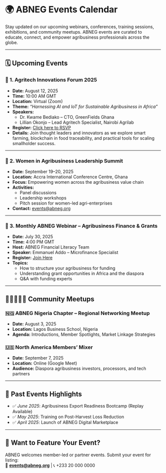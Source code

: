 # 🌍 ABNEG Events Calendar

Stay updated on our upcoming webinars, conferences, training sessions, exhibitions, and community meetups. ABNEG events are curated to educate, connect, and empower agribusiness professionals across the globe.

---

## 🗓️ Upcoming Events

### 🚜 1. Agritech Innovations Forum 2025
- **Date:** August 12, 2025  
- **Time:** 10:00 AM GMT  
- **Location:** Virtual (Zoom)  
- **Theme:** *“Harnessing AI and IoT for Sustainable Agribusiness in Africa”*  
- **Speakers:**  
  - Dr. Kwame Bediako – CTO, GreenFields Ghana  
  - Lillian Okonjo – Lead Agritech Specialist, Nairobi Agrilab  
- **Register:** [Click here to RSVP](#)  
- **Details:** Join thought leaders and innovators as we explore smart farming, blockchain in food traceability, and practical tools for scaling smallholder success.

---

### 🌾 2. Women in Agribusiness Leadership Summit
- **Date:** September 19–20, 2025  
- **Location:** Accra International Conference Centre, Ghana  
- **Focus:** Empowering women across the agribusiness value chain  
- **Activities:**  
  - Panel discussions  
  - Leadership workshops  
  - Pitch session for women-led agri-enterprises  
- **Contact:** events@abneg.org  

---

### 🌱 3. Monthly ABNEG Webinar – Agribusiness Finance & Grants
- **Date:** July 30, 2025  
- **Time:** 4:00 PM GMT  
- **Host:** ABNEG Financial Literacy Team  
- **Speaker:** Emmanuel Addo – Microfinance Specialist  
- **Register:** [Join Here](#)  
- **Topics:**  
  - How to structure your agribusiness for funding  
  - Understanding grant opportunities in Africa and the diaspora  
  - Q&A with funding experts  

---

## 🧑🏾‍🤝‍🧑🏿 Community Meetups

### 🇳🇬 ABNEG Nigeria Chapter – Regional Networking Meetup
- **Date:** August 3, 2025  
- **Location:** Lagos Business School, Nigeria  
- **Agenda:** Introductions, Member Spotlights, Market Linkage Strategies

### 🇺🇸 North America Members’ Mixer
- **Date:** September 7, 2025  
- **Location:** Online (Google Meet)  
- **Audience:** Diaspora agribusiness investors, processors, and tech partners

---

## 📅 Past Events Highlights

- ✅ *June 2025*: Agribusiness Export Readiness Bootcamp (Replay Available)  
- ✅ *May 2025*: Training on Post-Harvest Loss Reduction  
- ✅ *April 2025*: Launch of ABNEG Digital Marketplace  

---

## 📌 Want to Feature Your Event?

ABNEG welcomes member-led or partner events. Submit your event for listing:  
📧 **events@abneg.org** | 📞 +233 20 000 0000
